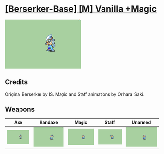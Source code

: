 # [\[Berserker-Base\] \[M\] Vanilla +Magic](../%5BBerserker-Base%5D%20%5BM%5D%20Vanilla%20+Magic)

<img src="./3.%20Axe/Axe_000.png" alt="[Berserker-Base] [M] Vanilla +Magic standing" />

## Credits

Original Berserker by IS.
Magic and Staff animations by Orihara_Saki.

## Weapons


|Axe |Handaxe |Magic |Staff |Unarmed |
|  :---: | :---: | :---: | :---: | :---: |
| <img alt="Axe animation" src="./3.%20Axe/Axe.gif" /> | <img alt="Handaxe animation" src="./4.%20Handaxe/Handaxe.gif" /> | <img alt="Magic animation" src="./6.%20Magic/Magic.gif" /> | <img alt="Staff animation" src="./7.%20Staff/Staff.gif" /> | <img alt="Unarmed animation" src="./8.%20Unarmed/Unarmed.gif" /> |
